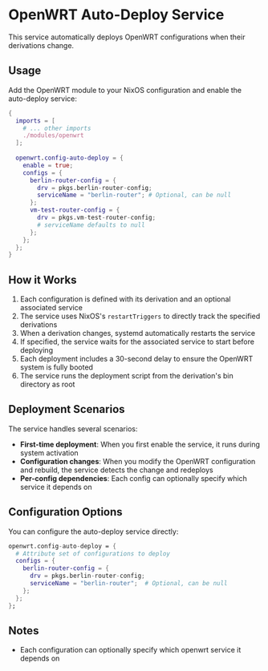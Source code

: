 # OpenWRT Auto-Deploy Service

This service automatically deploys OpenWRT configurations when their derivations change.

## Usage

Add the OpenWRT module to your NixOS configuration and enable the auto-deploy service:

```nix
{
  imports = [
    # ... other imports
    ./modules/openwrt
  ];
  
  openwrt.config-auto-deploy = {
    enable = true;
    configs = {
      berlin-router-config = {
        drv = pkgs.berlin-router-config;
        serviceName = "berlin-router"; # Optional, can be null
      };
      vm-test-router-config = {
        drv = pkgs.vm-test-router-config;
        # serviceName defaults to null
      };
    };
  };
}
```

## How it Works

1. Each configuration is defined with its derivation and an optional associated service
2. The service uses NixOS's `restartTriggers` to directly track the specified derivations
3. When a derivation changes, systemd automatically restarts the service
4. If specified, the service waits for the associated service to start before deploying
5. Each deployment includes a 30-second delay to ensure the OpenWRT system is fully booted
6. The service runs the deployment script from the derivation's bin directory as root

## Deployment Scenarios

The service handles several scenarios:

- **First-time deployment**: When you first enable the service, it runs during system activation
- **Configuration changes**: When you modify the OpenWRT configuration and rebuild, the service detects the change and redeploys
- **Per-config dependencies**: Each config can optionally specify which service it depends on

## Configuration Options

You can configure the auto-deploy service directly:

```nix
openwrt.config-auto-deploy = {
  # Attribute set of configurations to deploy
  configs = {
    berlin-router-config = {
      drv = pkgs.berlin-router-config;
      serviceName = "berlin-router";  # Optional, can be null
    };
  };
};
```

## Notes

- Each configuration can optionally specify which openwrt service it depends on